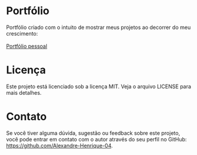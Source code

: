 # Portfólio

Portfólio criado com o intuito de mostrar meus projetos ao decorrer do meu crescimento:<br><br>
<a href="https://alexandre-henrique-04.github.io/Portfolio/">Portfólio pessoal</a>

# Licença
Este projeto está licenciado sob a licença MIT. Veja o arquivo LICENSE para mais detalhes.

# Contato
Se você tiver alguma dúvida, sugestão ou feedback sobre este projeto, você pode entrar em contato com o autor através do seu perfil no GitHub: https://github.com/Alexandre-Henrique-04.
